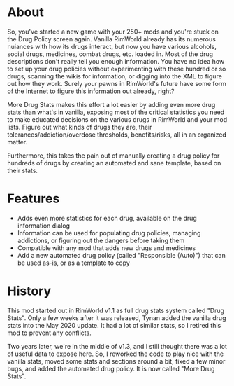# About

So, you've started a new game with your 250+ mods and you're stuck on the Drug Policy screen again.  Vanilla RimWorld already has its numerous nuiances with how its drugs interact, but now you have various alcohols, social drugs, medicines, combat drugs, etc. loaded in.  Most of the drug descriptions don't really tell you enough information.  You have no idea how to set up your drug policies without experimenting with these hundred or so drugs, scanning the wikis for information, or digging into the XML to figure out how they work.  Surely your pawns in RimWorld's future have some form of the Internet to figure this information out already, right?

More Drug Stats makes this effort a lot easier by adding even more drug stats than what's in vanilla, exposing most of the critical statistics you need to make educated decisions on the various drugs in RimWorld and your mod lists.  Figure out what kinds of drugs they are, their tolerances/addiction/overdose thresholds, benefits/risks, all in an organized matter.

Furthermore, this takes the pain out of manually creating a drug policy for hundreds of drugs by creating an automated and sane template, based on their stats.

# Features

* Adds even more statistics for each drug, available on the drug information dialog
* Information can be used for populating drug policies, managing addictions, or figuring out the dangers before taking them
* Compatible with any mod that adds new drugs and medicines
* Add a new automated drug policy (called "Responsible (Auto)") that can be used as-is, or as a template to copy

# History

This mod started out in RimWorld v1.1 as full drug stats system called "Drug Stats".  Only a few weeks after it was released, Tynan added the vanilla drug stats into the May 2020 update.  It had a lot of similar stats, so I retired this mod to prevent any conflicts.

Two years later, we're in the middle of v1.3, and I still thought there was a lot of useful data to expose here.  So, I reworked the code to play nice with the vanilla stats, moved some stats and sections around a bit, fixed a few minor bugs, and added the automated drug policy.  It is now called "More Drug Stats".
